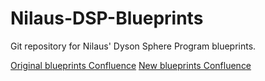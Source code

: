 # Nilaus-DSP-Blueprints
Git repository for Nilaus' Dyson Sphere Program blueprints.

[Original blueprints Confluence](https://nilaus.atlassian.net/wiki/spaces/PM/pages/2727510017/Dyson+Sphere+Program+-+Blueprints)
[New blueprints Confluence](https://nilaus.atlassian.net/wiki/spaces/PM/pages/2823847937/Dyson+Sphere+Program+-+S4+Achievement+Challenge)